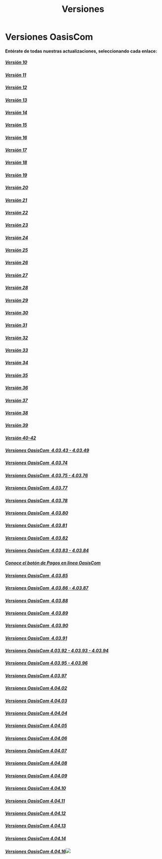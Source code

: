﻿---
layout: default
title: Versiones
permalink: /Desarrollo/Versiones/
editable: si
---

# Versiones OasisCom
#### Entérate de todas nuestras actualizaciones, seleccionando cada enlace:

##### [Versión 10](http://us12.campaign-archive2.com/?u=0fa6cc7f95527a2cb26f4165f&id=57e137d4f9) 
##### [Versión 11](http://oasis.us12.list-manage2.com/track/click?u=0fa6cc7f95527a2cb26f4165f&id=a81fcdcbaa&e=931abdac80)
##### [Versión 12](http://mailchi.mp/62e6cb39366a/bsb9ugmdsp-1038205)
##### [Versión 13](http://mailchi.mp/2f4243315aaa/versin-04_03_13-oasiscom-prueba01-1206969)
##### [Versión 14](http://mailchi.mp/cc1e4473d3c2/nueva-versin-oasiscom-40314-enterate-de-nuestra-actualizacin)
##### [Versión 15](http://oasis.us12.list-manage1.com/track/click?u=0fa6cc7f95527a2cb26f4165f&id=19889cb66a&e=931abdac80)
##### [Versión 16](http://mailchi.mp/oasis/nueva-versin-oasiscom-40314-enterate-de-nuestra-actualizacin-1265725)
##### [Versión 17](http://mailchi.mp/oasis/versin-oasiscom-40317-prueba03-todos-los-links-1284945)
##### [Versión 18](http://mailchi.mp/oasis/versin-oasiscom-40317-prueba03-todos-los-links-1303041)
##### [Versión 19](http://mailchi.mp/65c69eefe74f/versin-oasiscom-40317-prueba03-todos-los-links-1318077)
##### [Versión 20](http://mailchi.mp/65c69eefe74f/versin-oasiscom-40317-prueba03-todos-los-links-1318077)
##### [Versión 21](http://mailchi.mp/c76eef6e1369/versin-oasiscom-40317-prueba03-todos-los-links-1318081)
##### [Versión 22](http://mailchi.mp/5a1bfb9c57e8/version-oasiscom-22)
##### [Versión 23](http://mailchi.mp/7cf713553396/version-oasiscom-1318141)
##### [Versión 24](http://mailchi.mp/9faeedc3e99e/version-oasiscom-1318173)
##### [Versión 25](http://mailchi.mp/06c5ff4d0619/version-oasiscom-1318221)
##### [Versión 26](http://mailchi.mp/0c78f995a023/version-oasiscom-1318229)
##### [Versión 27](http://mailchi.mp/2317edd9a82b/version-oasiscom-1318241)
##### [Versión 28](http://mailchi.mp/8846d360550a/version-oasiscom-1318341)
##### [Versión 29](http://mailchi.mp/8d2a91bc617c/version-oasiscom-1318329)
##### [Versión 30](http://mailchi.mp/74242c685ce9/version-oasiscom-1318377)
##### [Versión 31](https://mailchi.mp/d6cbb72596bd/version-oasiscom-1318389)
##### [Versión 32](https://mailchi.mp/9e895bbbe095/version-oasiscom-1318461)
##### [Versión 33](https://mailchi.mp/acf4b767a029/version-oasiscom-1586533)
##### [Versión 34](https://mailchi.mp/b9b2148c2e12/version-oasiscom-1587129)
##### [Versión 35](https://mailchi.mp/d505df8fbfec/version-oasiscom-1609225)
##### [Versión 36](https://mailchi.mp/b61c6ef067da/version-oasiscom-1626089)
##### [Versión 37](https://mailchi.mp/a1b5f24ac963/version-oasiscom-1669573)
##### [Versión 38](https://mailchi.mp/c8d42e6f2780/version-oasiscom-1675781)
##### [Versión 39](https://mailchi.mp/ca6384fc7db9/version-oasiscom-1691481)
##### [Versión 40-42](https://mailchi.mp/97bb23e7a41b/version-oasiscom-1709773)
##### [Versiones OasisCom  4.03.43 - 4.03.49](https://mailchi.mp/f41a0ac2c7e8/version-oasiscom-1765001) 
##### [Versiones OasisCom  4.03.74](https://mailchi.mp/ddf71371c34d/plan-empower-versin-400374-oasiscom-265351) 
##### [Versiones OasisCom  4.03.75 - 4.03.76](https://mailchi.mp/8453eb5a138a/plan-empower-versin-400375-400376-oasiscom?e=7ad3ec53b5)
##### [Versiones OasisCom  4.03.77](https://mailchi.mp/d27b0150f9e9/plan-empower-versin-400377-oasiscom-278867)
##### [Versiones OasisCom  4.03.78](https://mailchi.mp/18e86aab3632/plan-empower-versin-400378-oasiscom) 
##### [Versiones OasisCom  4.03.80](https://mailchi.mp/6f0ab400b3c1/plan-empower-versin-400378-oasiscom-307575)
##### [Versiones OasisCom  4.03.81](https://mailchi.mp/7d383690d844/plan-empower-versin-400378-oasiscom-308775)
##### [Versiones OasisCom  4.03.82](https://mailchi.mp/35ab6214ac6b/plan-empower-versin-400378-oasiscom-321231)
##### [Versiones OasisCom  4.03.83 - 4.03.84](https://mailchi.mp/04e3c97338a3/plan-empower-versin-400378-oasiscom-331671)
##### [Conoce el botón de Pagos en línea OasisCom](https://mailchi.mp/ae6000c26bad/en-oasiscom-pensamos-en-t-botn-de-pagos-en-lnea-338823)
##### [Versiones OasisCom  4.03.85](https://mailchi.mp/1d6da5e4664a/plan-empower-versin-400378-oasiscom-342331)
##### [Versiones OasisCom  4.03.86 - 4.03.87](https://mailchi.mp/37a317cb8675/plan-empower-versin-400378-oasiscom-357167)
##### [Versiones OasisCom  4.03.88](https://mailchi.mp/eb653401b634/plan-empower-versin-400378-oasiscom-359471)
##### [Versiones OasisCom  4.03.89](https://mailchi.mp/9f300201f91d/plan-empower-versin-400378-oasiscom-367123)
##### [Versiones OasisCom  4.03.90](https://mailchi.mp/bad9033b3456/plan-empower-versin-400378-oasiscom-377547)
##### [Versiones OasisCom  4.03.91](https://mailchi.mp/7527ab20d90d/plan-empower-versin-400391)
##### [Versiones OasisCom 4.03.92 - 4.03.93 - 4.03.94](https://mailchi.mp/6d08f0d05e22/plan-empower-versin-404771)
##### [Versiones OasisCom 4.03.95 - 4.03.96](https://mailchi.mp/354e432915b5/plan-empower-versin-410747)
##### [Versiones OasisCom 4.03.97](https://mailchi.mp/ff8b7b449af5/plan-empower-versin-416839)
##### [Versiones OasisCom 4.04.02](https://mailchi.mp/e0c7962b171e/plan-empower-versin-40402)
##### [Versiones OasisCom 4.04.03](https://mailchi.mp/c714012d57e1/versin-40403)
##### [Versiones OasisCom 4.04.04](https://mailchi.mp/0e198e1c108d/versin-441595)
##### [Versiones OasisCom 4.04.05](https://mailchi.mp/4e4291b2e8a9/plan-empower-versin-400378-oasiscom-471211)
##### [Versiones OasisCom 4.04.06](https://mailchi.mp/60fac2999f3c/plan-empower-versin-400378-oasiscom-472439)
##### [Versiones OasisCom 4.04.07](https://mailchi.mp/9627da543775/plan-empower-versin-400378-oasiscom-472447)
##### [Versiones OasisCom 4.04.08](https://mailchi.mp/0063ea8ccc2b/plan-empower-versin-400378-oasiscom-472939)
##### [Versiones OasisCom 4.04.09](https://mailchi.mp/8b4ec2f8c7cc/versin-464979)
##### [Versiones OasisCom 4.04.10](https://mailchi.mp/7e33a26dcbea/versin-3079491)
##### [Versiones OasisCom 4.04.11](https://mailchi.mp/69fd34f3627d/versin-3080355)
##### [Versiones OasisCom 4.04.12](https://mailchi.mp/35046d24d2b0/versin-3080367)
##### [Versiones OasisCom 4.04.13](https://mailchi.mp/6e86b7cfbcdd/versin-3080983)
##### [Versiones OasisCom 4.04.14](https://mailchi.mp/b027c74172e4/versin-3946487)
##### [Versiones OasisCom 4.04.16](https://mailchi.mp/c2d3d365c3ec/versin-3947795)![](http://docs.oasiscom.com/Mercadeo/fichas/Gift_new100gif.gif)

